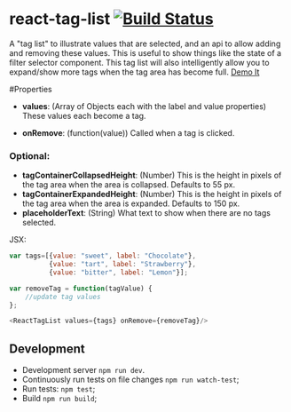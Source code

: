 # react-tag-list [![Build Status](https://travis-ci.org/BI/react-tag-list.png)](https://travis-ci.org/BI/react-tag-list)

A "tag list" to illustrate values that are selected, and an api to allow adding and removing these values. This is useful to show things like the state of a filter selector component. This tag list will also intelligently allow you to expand/show more tags when the tag area has become full.  [Demo It](http://BI.github.io/react-tag-list/)

#Properties


* **values**: (Array of Objects each with the label and value properties) These values each become a tag.

* **onRemove**: (function(value)) Called when a tag is clicked.

### Optional:
* **tagContainerCollapsedHeight**: (Number) This is the height in pixels of the tag area when the area is collapsed. Defaults to 55 px.
* **tagContainerExpandedHeight**: (Number) This is the height in pixels of the tag area when the area is expanded. Defaults to 150 px.
* **placeholderText**: (String) What text to show when there are no tags selected.

JSX: 
```js
var tags=[{value: "sweet", label: "Chocolate"},
		  {value: "tart", label: "Strawberry"},
		  {value: "bitter", label: "Lemon"}];

var removeTag = function(tagValue) {
	//update tag values
};

<ReactTagList values={tags} onRemove={removeTag}/>
```

## Development

* Development server `npm run dev`.
* Continuously run tests on file changes `npm run watch-test`;
* Run tests: `npm test`;
* Build `npm run build`;
